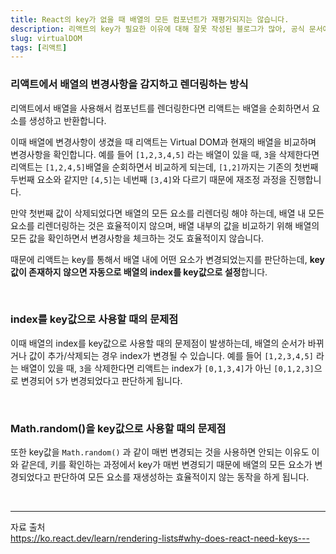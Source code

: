 ```yaml
---
title: React의 key가 없을 때 배열의 모든 컴포넌트가 재평가되지는 않습니다.
description: 리액트의 key가 필요한 이유에 대해 잘못 작성된 블로그가 많아, 공식 문서에 의거하여 리액트의 key가 필요한 이유를 작성했습니다.
slug: virtualDOM
tags: [리액트]
---
```


### 리액트에서 배열의 변경사항을 감지하고 렌더링하는 방식

리액트에서 배열을 사용해서 컴포넌트를 렌더링한다면 리액트는 배열을 순회하면서 요소를 생성하고 반환합니다.

이때 배열에 변경사항이 생겼을 때 리액트는 Virtual DOM과 현재의 배열을 비교하며 변경사항을 확인합니다.
예를 들어 `[1,2,3,4,5]` 라는 배열이 있을 때, `3`을 삭제한다면 리액트는 `[1,2,4,5]`배열을 순회하면서 비교하게 되는데, `[1,2]`까지는 기존의 첫번째 두번째 요소와 같지만 `[4,5]`는 네번째 `[3,4]`와 다르기 때문에 재조정 과정을 진행합니다.

만약 첫번째 값이 삭제되었다면 배열의 모든 요소를 리렌더링 해야 하는데, 배열 내 모든 요소를 리렌더링하는 것은 효율적이지 않으며, 배열 내부의 값을 비교하기 위해 배열의 모든 값을 확인하면서 변경사항을 체크하는 것도 효율적이지 않습니다.

때문에 리액트는 key를 통해서 배열 내에 어떤 요소가 변경되었는지를 판단하는데, **key값이 존재하지 않으면 자동으로 배열의 index를 key값으로 설정**합니다.

<br />

### index를 key값으로 사용할 때의 문제점

이때 배열의 index를 key값으로 사용할 때의 문제점이 발생하는데, 배열의 순서가 바뀌거나 값이 추가/삭제되는 경우 index가 변경될 수 있습니다.
예를 들어 `[1,2,3,4,5]` 라는 배열이 있을 때, `3`을 삭제한다면 리액트는 index가 `[0,1,3,4]`가 아닌 `[0,1,2,3]`으로 변경되어 `5`가 변경되었다고 판단하게 됩니다.

<br />

### Math.random()을 key값으로 사용할 때의 문제점

또한 key값을 `Math.random()` 과 같이 매번 변경되는 것을 사용하면 안되는 이유도 이와 같은데, 키를 확인하는 과정에서 key가 매번 변경되기 때문에 배열의 모든 요소가 변경되었다고 판단하여 모든 요소를 재생성하는 효율적이지 않는 동작을 하게 됩니다.

<br />

---

자료 출처 \
https://ko.react.dev/learn/rendering-lists#why-does-react-need-keys---
